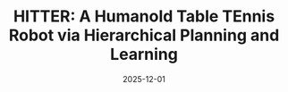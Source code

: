---
title: "HITTER: A HumanoId Table TEnnis Robot via Hierarchical Planning and Learning"
category: lead
authors: "<strong>Zhi Su</strong>, Bike Zhang, Nima Rahmanian, Yuman Gao, Qiayuan Liao, Caitlin Regan, Koushil Sreenath, S. Shankar Sastry"
date: 2025-12-01
# venue: 'CoRL'
paperurl: 'https://arxiv.org/abs/2508.21043'
bibtex: |
  @article{su2025hitter,
    title={HITTER: A HumanoId Table TEnnis Robot via Hierarchical Planning and Learning},
    author={Su, Zhi and Zhang, Bike and Rahmanian, Nima and Gao, Yuman and Liao, Qiayuan and Regan, Caitlin and Sreenath, Koushil and Sastry, S. Shankar},
    journal={arXiv preprint arXiv:2508.21043},
    year={2025}
  }
codeurl: # 'https://github.com/HybridRobotics/SymmLoco'
websiteurl: 'https://humanoid-table-tennis.github.io/'
gifurl: '/files/gifs/2025-hitter.gif'
videourl: 'https://www.youtube.com/watch?v=tOfPKW6D3gE'
---